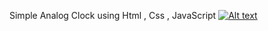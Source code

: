  Simple Analog Clock using Html , Css , JavaScript
[![Alt text](https://img.youtube.com/vi/jRO7KBRsueY/0.jpg)](https://www.youtube.com/watch?v=jRO7KBRsueY)
